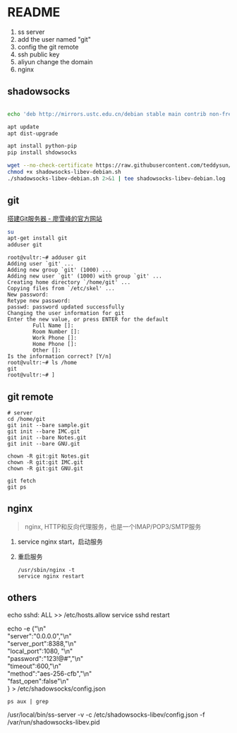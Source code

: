 # README

1. ss server
2. add the user named "git"
3. config the git remote
4. ssh public key
5. aliyun change the domain
6. nginx

## shadowsocks

```bash

echo 'deb http://mirrors.ustc.edu.cn/debian stable main contrib non-free' > /etc/apt/sources.list

apt update
apt dist-upgrade

apt install python-pip
pip install shdowsocks

wget --no-check-certificate https://raw.githubusercontent.com/teddysun/shadowsocks_install/master/shadowsocks-libev-debian.sh
chmod +x shadowsocks-libev-debian.sh
./shadowsocks-libev-debian.sh 2>&1 | tee shadowsocks-libev-debian.log
```

## git

[搭建Git服务器 - 廖雪峰的官方网站](https://www.liaoxuefeng.com/wiki/0013739516305929606dd18361248578c67b8067c8c017b000/00137583770360579bc4b458f044ce7afed3df579123eca000)

```bash
su
apt-get install git
adduser git
```

```
root@vultr:~# adduser git
Adding user `git' ...
Adding new group `git' (1000) ...
Adding new user `git' (1000) with group `git' ...
Creating home directory `/home/git' ...
Copying files from `/etc/skel' ...
New password: 
Retype new password: 
passwd: password updated successfully
Changing the user information for git
Enter the new value, or press ENTER for the default
        Full Name []: 
        Room Number []: 
        Work Phone []: 
        Home Phone []: 
        Other []: 
Is the information correct? [Y/n] 
root@vultr:~# ls /home
git
root@vultr:~# ]
```

## git remote

```
# server
cd /home/git
git init --bare sample.git
git init --bare IMC.git
git init --bare Notes.git
git init --bare GNU.git

chown -R git:git Notes.git
chown -R git:git IMC.git
chown -R git:git GNU.git
```

```local
git fetch
git ps
```

## nginx

> nginx, HTTP和反向代理服务，也是一个IMAP/POP3/SMTP服务

1. service nginx start，启动服务

2. 重启服务

    ```
    /usr/sbin/nginx -t
    service nginx restart
    ```

## others

echo sshd: ALL >> /etc/hosts.allow
service sshd restart

echo -e {"\n" \
    "server":"0.0.0.0","\n" \
    "server_port":8388,"\n" \
    "local_port":1080, "\n" \
    "password":"123!@#","\n" \
    "timeout":600,"\n" \
    "method":"aes-256-cfb","\n" \
    "fast_open":false"\n"\
} > /etc/shadowsocks/config.json 

`ps aux | grep`

/usr/local/bin/ss-server -v -c /etc/shadowsocks-libev/config.json -f /var/run/shadowsocks-libev.pid